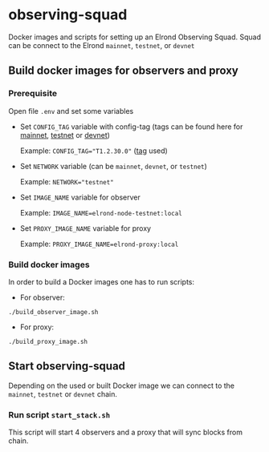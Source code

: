 # observing-squad

Docker images and scripts for setting up an Elrond Observing Squad. Squad can be connect to the Elrond `mainnet`, `testnet`, or `devnet`

## Build docker images for observers and proxy


### Prerequisite

Open file `.env` and set some variables
- Set `CONFIG_TAG` variable with config-tag (tags can be found here for [mainnet](https://github.com/ElrondNetwork/elrond-config-mainnet), [testnet](https://github.com/ElrondNetwork/elrond-config-testnet) or [devnet](https://github.com/ElrondNetwork/elrond-config-devnet))

    Example: `CONFIG_TAG="T1.2.30.0"` ([tag](https://github.com/ElrondNetwork/elrond-config-testnet/tree/T1.2.30.0) used)


- Set `NETWORK` variable (can be `mainnet`, `devnet`, or `testnet`)
  
    Example: `NETWORK="testnet"`


- Set `IMAGE_NAME` variable for observer

    Example: `IMAGE_NAME=elrond-node-testnet:local`


- Set `PROXY_IMAGE_NAME` variable for proxy

  Example: `PROXY_IMAGE_NAME=elrond-proxy:local`

### Build docker images 

In order to build a Docker images one has to run scripts:

- For observer:
```
./build_observer_image.sh
```

- For proxy:
```
./build_proxy_image.sh
```

## Start observing-squad

Depending on the used or built Docker image we can connect to the `mainnet`, `testnet` or `devnet` chain.

### Run script `start_stack.sh`

This script will start 4 observers and a proxy that will sync blocks from chain.